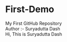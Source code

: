 # First-Demo
My First GitHub Repository <br>
Author :- Suryadutta Dash <br>
Hi, This is Suryadutta Dash
